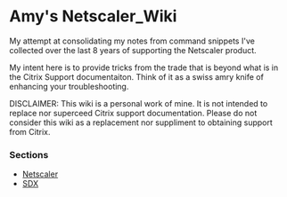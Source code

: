 # Amy's Netscaler_Wiki
 
My attempt at consolidating my notes from command snippets I've collected over the last 8 years of supporting the Netscaler product.

My intent here is to provide tricks from the trade that is beyond what is in the Citrix Support documentaiton.  Think of it as a swiss amry knife of enhancing your troubleshooting.

DISCLAIMER: This wiki is a personal work of mine.  It is not intended to replace nor superceed Citrix support documentation.  Please do not consider this wiki as a replacement nor suppliment to obtaining support from Citrix.
### Sections
- [Netscaler](netscaler/netscaler.md)
- [SDX](sdx/sdx.md)